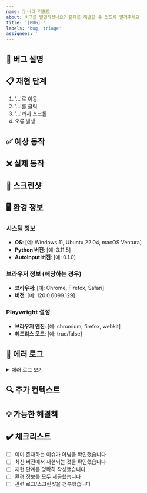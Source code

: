 ```yaml
---
name: 🐛 버그 리포트
about: 버그를 발견하셨나요? 문제를 해결할 수 있도록 알려주세요
title: '[BUG] '
labels: 'bug, triage'
assignees: ''
---
```


## 🐛 버그 설명
<!-- 버그에 대한 명확하고 간결한 설명을 작성해주세요 -->

## 📋 재현 단계
<!-- 버그를 재현하는 단계를 자세히 설명해주세요 -->

1. '...'로 이동
2. '...'를 클릭
3. '...'까지 스크롤
4. 오류 발생

## ✅ 예상 동작
<!-- 정상적으로 작동했을 때 어떤 일이 일어나야 하는지 설명해주세요 -->

## ❌ 실제 동작
<!-- 실제로 어떤 일이 발생했는지 설명해주세요 -->

## 📸 스크린샷
<!-- 문제를 설명하는 데 도움이 되는 스크린샷이 있다면 추가해주세요 -->

## 🖥️ 환경 정보

### 시스템 정보
- **OS**: [예: Windows 11, Ubuntu 22.04, macOS Ventura]
- **Python 버전**: [예: 3.11.5]
- **AutoInput 버전**: [예: 0.1.0]

### 브라우저 정보 (해당하는 경우)
- **브라우저**: [예: Chrome, Firefox, Safari]
- **버전**: [예: 120.0.6099.129]

### Playwright 설정
- **브라우저 엔진**: [예: chromium, firefox, webkit]
- **헤드리스 모드**: [예: true/false]

## 📝 에러 로그
<!-- 관련 에러 메시지나 로그를 첨부해주세요 -->

<details>
<summary>에러 로그 보기</summary>

```
여기에 에러 로그를 붙여넣으세요
```

</details>

## 🔍 추가 컨텍스트
<!-- 문제에 대한 추가 정보가 있다면 여기에 작성해주세요 -->

## 💡 가능한 해결책
<!-- 이 문제를 해결할 수 있는 아이디어가 있다면 공유해주세요 -->

## ✔️ 체크리스트
<!-- 해당하는 항목에 체크해주세요 -->

- [ ] 이미 존재하는 이슈가 아님을 확인했습니다
- [ ] 최신 버전에서 재현되는 것을 확인했습니다
- [ ] 재현 단계를 명확히 작성했습니다
- [ ] 환경 정보를 모두 제공했습니다
- [ ] 관련 로그/스크린샷을 첨부했습니다